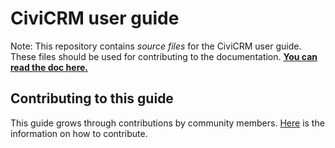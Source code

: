 # CiviCRM user guide

Note: This repository contains _source files_ for the CiviCRM user guide. These files should be used for contributing to the documentation. **[You can read the doc here.  
](https://docs.civicrm.org/user/en/stable/)**

## Contributing to this guide
This guide grows through contributions by community members. [Here](https://docs.civicrm.org/user/en/latest/the-civicrm-community/contributing-to-this-manual/) is the information on how to contribute.    

